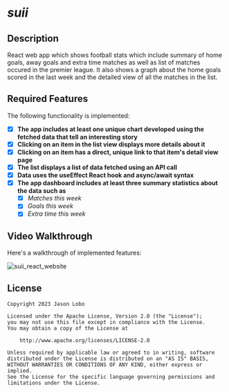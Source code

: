 # *suii*
## Description
React web app which shows football stats which include summary of home goals, away goals and extra time matches as well as list of matches occured in the premier league. It also shows a graph about the home goals scored in the last week and the detailed view of all the matches in the list.

## Required Features
The following functionality is implemented:
- [x] **The app includes at least one unique chart developed using the fetched data that tell an interesting story**
- [x] **Clicking on an item in the list view displays more details about it**
- [x] **Clicking on an item has a direct, unique link to that item's detail view page**
- [x] **The list displays a list of data fetched using an API call**
- [x] **Data uses the useEffect React hook and async/await syntax**
- [x] **The app dashboard includes at least three summary statistics about the data such as**
  - [x] *Matches this week*
  - [x] *Goals this week*
  - [x] *Extra time this week*

## Video Walkthrough
Here's a walkthrough of implemented features:

![suii_react_website](https://github.com/iamjasonlobo/suii/assets/105331420/065a7aa3-63ae-46e8-97f8-c84ab54d4b67)

## License

    Copyright 2023 Jason Lobo

    Licensed under the Apache License, Version 2.0 (the "License");
    you may not use this file except in compliance with the License.
    You may obtain a copy of the License at

        http://www.apache.org/licenses/LICENSE-2.0

    Unless required by applicable law or agreed to in writing, software
    distributed under the License is distributed on an "AS IS" BASIS,
    WITHOUT WARRANTIES OR CONDITIONS OF ANY KIND, either express or implied.
    See the License for the specific language governing permissions and
    limitations under the License.
